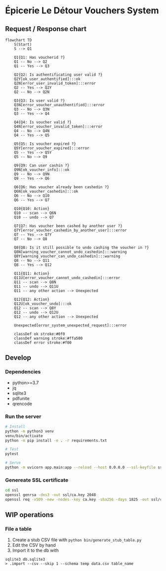 # Épicerie Le Détour Vouchers System

## Request / Response chart

```mermaid
flowchart TD
    S(Start)
    S --> Q1

    Q1{Q1: Has voucherid ?}
    Q1 -- No --> Q2
    Q1 -- Yes --> Q3

    Q2{Q2: Is authentificating user valid ?}
    Q2Y[ok_user_authentified]:::ok
    Q2N[error_user_invalid_token]:::error
    Q2 -- Yes --> Q2Y
    Q2 -- No --> Q2N

    Q3{Q3: Is user valid ?}
    Q3N[error_voucher_unauthentified]:::error
    Q3 -- No --> Q3N
    Q3 -- Yes --> Q4

    Q4{Q4: Is voucher valid ?}
    Q4N[error_voucher_invalid_token]:::error
    Q4 -- No --> Q4N
    Q4 -- Yes --> Q5

    Q5{Q5: Is voucher expired ?}
    Q5Y[error_voucher_expired]:::error
    Q5 -- Yes --> Q5Y
    Q5 -- No --> Q9

    Q9{Q9: Can user cashin ?}
    Q9N[ok_voucher_info]:::ok
    Q9 -- No --> Q9N
    Q9 -- Yes --> Q6

    Q6{Q6: Has voucher already been cashedin ?}
    Q6N[ok_voucher_cashedin]:::ok
    Q6 -- No --> Q10
    Q6 -- Yes --> Q7

    Q10{Q10: Action}
    Q10 -- scan --> Q6N
    Q10 -- undo --> Q7

    Q7{Q7: Has voucher been cashed by another user ?}
    Q7Y[error_voucher_cashedin_by_another_user]:::error
    Q7 -- Yes --> Q7Y
    Q7 -- No --> Q8

    Q8{Q8: Is it still possible to undo cashing the voucher in ?}
    Q8N[warning_voucher_cannot_undo_cashedin]:::warning
    Q8Y[warning_voucher_can_undo_cashedin]:::warning
    Q8 -- No --> Q11
    Q8 -- Yes --> Q12

    Q11{Q11: Action}
    Q11U[error_voucher_cannot_undo_cashedin]:::error
    Q11 -- scan --> Q8N
    Q11 -- undo --> Q11U
    Q11 -- any other action --> Unexpected

    Q12{Q12: Action}
    Q12U[ok_voucher_undo]:::ok
    Q12 -- scan --> Q8Y
    Q12 -- undo --> Q12U
    Q12 -- any other action --> Unexpected

    Unexpected[error_system_unexpected_request]:::error

    classDef ok stroke:#0f0
    classDef warning stroke:#ffa500
    classDef error stroke:#f00
```

## Develop

### Dependencies

- python>=3.7
- jq
- sqlite3
- pdfunite
- qrencode


### Run the server

```sh
# Install
python -m python3 venv
venv/bin/activate
python -m pip install -e . -r requirements.txt

# Test
pytest

# Serve
python -m uvicorn app.main:app --reload --host 0.0.0.0 --ssl-keyfile ssl/ca.key --ssl-certfile ssl/ca.pem --ssl-keyfile-password nopasswd --env-file dev.env
```

### Genereate SSL certificate

```sh
cd ssl
openssl genrsa -des3 -out ssl/ca.key 2048
openssl req -x509 -new -nodes -key ca.key -sha256 -days 1825 -out ssl/ca.pem
```

## WIP operations

### File a table

1. Create a stub CSV file with `python bin/generate_stub_table.py`
2. Edit the CSV by hand
3. Import it to the db with

```
sqlite3 db.sqlite3
> .import --csv --skip 1 --schema temp data.csv table_name
```
